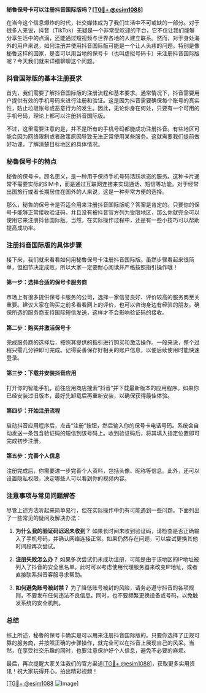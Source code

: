 **秘魯保号卡可以注册抖音国际版吗？[[TG💪+ @esim1088](https://t.me/s/esim1088)]**

在当今这个信息爆炸的时代，社交媒体成为了我们生活中不可或缺的一部分。对于很多人来说，抖音（TikTok）无疑是一个非常受欢迎的平台，它不仅让我们能够分享生活中的点滴，还能通过短视频与世界各地的人建立联系。然而，对于身处海外的用户来说，如何注册并使用抖音国际版可能是一个让人头疼的问题。特别是像秘魯这样的国家，是否可以用当地的保号卡（也叫虚拟号码卡）来注册抖音国际版呢？今天我们就来详细聊聊这个问题。

### 抖音国际版的基本注册要求

首先，我们需要了解抖音国际版的注册流程和基本要求。通常情况下，抖音需要用户提供有效的手机号码来进行注册和验证。这是因为抖音需要确保每个账号的真实性，防止垃圾账号或恶意行为的发生。因此，无论你身在何处，只要有一个可用的手机号码，理论上都可以注册抖音国际版。

不过，这里需要注意的是，并不是所有的手机号码都能成功注册抖音。有些地区可能会因为网络限制或者政策原因导致无法正常使用某些服务。这就需要我们提前做好功课，了解清楚目标地区的具体情况。

### 秘魯保号卡的特点

秘魯的保号卡，顾名思义，是一种用于保持手机号码活跃状态的服务。这种卡片通常不需要实际的SIM卡，而是通过互联网连接来实现通话、短信等功能。对于经常出国旅行或者长期居住在国外的人来说，这是一种非常方便的选择。

那么，秘魯的保号卡是否适合用来注册抖音国际版呢？答案是肯定的。只要你的保号卡能够正常接收验证码，并且没有被抖音官方列为受限地区，那么你就完全可以使用它来注册抖音国际版。当然，在实际操作过程中，还是有一些小技巧可以帮助提高成功率。

### 注册抖音国际版的具体步骤

接下来，我们就来看看如何用秘魯保号卡注册抖音国际版。虽然步骤看起来很简单，但细节决定成败，所以大家一定要耐心阅读并严格按照指引操作哦！

#### 第一步：选择合适的保号卡服务商
市场上有很多提供保号卡服务的公司，选择一家信誉良好、评价较高的服务商至关重要。建议大家在购买之前多看看网上的评价，也可以咨询身边有经验的朋友。确保所选的服务商支持国际短信发送，这样才不会影响验证码的接收。

#### 第二步：购买并激活保号卡
完成服务商的选择后，按照其提供的指引进行购买和激活操作。一般来说，整个过程只需几分钟即可完成。记得妥善保存好相关的账户信息，以便后续使用时能快速登录。

#### 第三步：下载并安装抖音应用
打开你的智能手机，前往应用商店搜索“抖音”并下载最新版本的应用程序。如果你已经安装过旧版本，最好先卸载后再重新安装，以确保获得最佳体验。

#### 第四步：开始注册流程
启动抖音应用程序后，点击“注册”按钮，然后输入你的保号卡电话号码。系统会自动发送一条包含验证码的短信到该号码上。收到验证码后，将其填入指定位置即可完成初步注册。

#### 第五步：完善个人信息
注册完成后，你需要进一步完善个人资料，包括头像、昵称等信息。此外，还可以设置隐私权限，决定哪些人可以看到你的视频内容。

### 注意事项与常见问题解答

尽管上述方法听起来简单易行，但在实际操作中仍有可能遇到一些问题。下面列出了一些常见的疑问及解决办法：

1. **为什么我的验证码迟迟未收到？**
   如果长时间未收到验证码，请检查是否正确输入了手机号码，并确认网络连接正常。如果仍然存在问题，可以尝试更换其他时间段再次尝试。

2. **注册失败怎么办？**
   如果多次尝试仍未成功注册，可能是由于该地区的IP地址被列入了抖音的安全黑名单。此时可以考虑使用代理服务器来改变IP地址，或者直接联系抖音客服寻求帮助。

3. **如何避免账号被封禁？**
   为了降低账号被封的风险，请务必遵守抖音的各项规则，不要发布任何违法不良信息。同时，也不要频繁更换设备或号码，以免触发系统的安全机制。

### 总结

综上所述，秘魯的保号卡确实是可以用来注册抖音国际版的。只要你选择了正规可靠的服务商，并按照正确的步骤操作，就完全可以在抖音上展现自己的风采。当然，在享受社交乐趣的同时，也要注意保护好个人信息，避免不必要的麻烦。

最后，再次提醒大家关注我们的官方渠道[[TG💪+ @esim1088](https://t.me/s/esim1088)]，获取更多实用资讯！祝大家玩得开心，拍出精彩视频！

[[TG💪+ @esim1088](https://t.me/s/esim1088) ![Image](https://i.postimg.cc/4NQfJmqS/Snipaste-2025-05-13-00-14-12.png)]